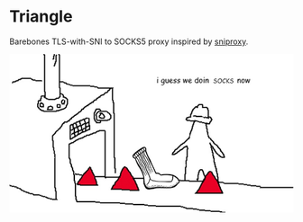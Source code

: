 # Triangle

Barebones TLS-with-SNI to SOCKS5 proxy inspired by [sniproxy](https://github.com/ameshkov/sniproxy).

![i guess we doin socks now](triangle.jpg)
